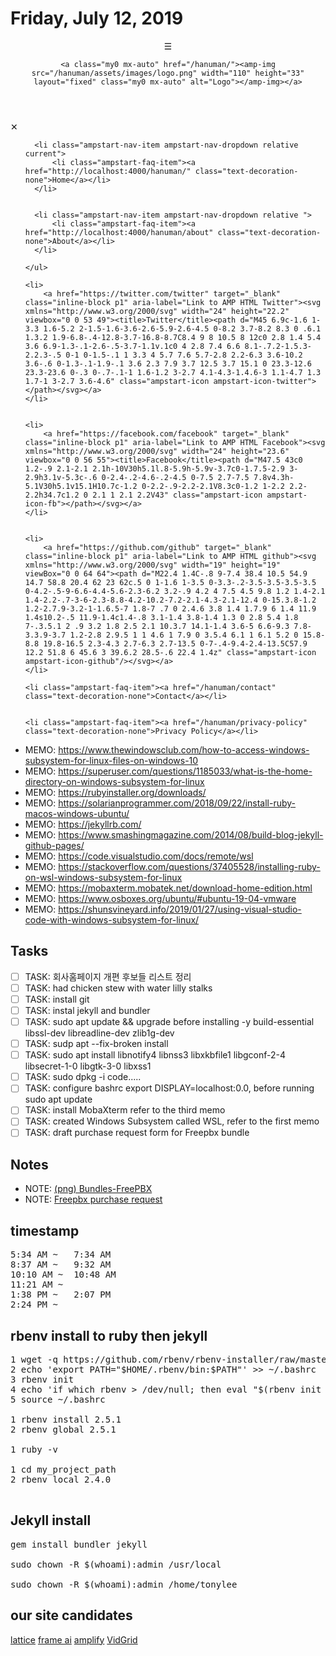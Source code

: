 # Friday, July 12, 2019
<!-- Start Navbar -->
  <header class="ampstart-headerbar fixed flex justify-start items-center top-0 left-0 right-0 pl2 pr4 ">
    <div role="button" aria-label="open sidebar" on="tap:header-sidebar.toggle" tabindex="0" class="ampstart-navbar-trigger  pr2  ">☰
    </div>
    
    <a class="my0 mx-auto" href="/hanuman/"><amp-img src="/hanuman/assets/images/logo.png" width="110" height="33" layout="fixed" class="my0 mx-auto" alt="Logo"></amp-img></a>
    
  </header>


<!-- Start Sidebar -->
<amp-sidebar id="header-sidebar" class="ampstart-sidebar px3" layout="nodisplay">
  <div class="flex justify-start items-center ampstart-sidebar-header">
    <div role="button" aria-label="close sidebar" on="tap:header-sidebar.toggle" tabindex="0" class="ampstart-navbar-trigger items-start">✕</div>
  </div>
  <nav class="ampstart-sidebar-nav ampstart-nav">
    <ul class="list-reset m0 p0 ampstart-label">
        
            
      <li class="ampstart-nav-item ampstart-nav-dropdown relative current">
          <li class="ampstart-faq-item"><a href="http://localhost:4000/hanuman/" class="text-decoration-none">Home</a></li>
      </li>
      
            
      <li class="ampstart-nav-item ampstart-nav-dropdown relative ">
          <li class="ampstart-faq-item"><a href="http://localhost:4000/hanuman/about" class="text-decoration-none">About</a></li>
      </li>
      
    </ul>
  </nav>


  <ul class="ampstart-social-follow list-reset flex justify-around items-center flex-wrap m0 mb4">
    
    <li>
        <a href="https://twitter.com/twitter" target="_blank" class="inline-block p1" aria-label="Link to AMP HTML Twitter"><svg xmlns="http://www.w3.org/2000/svg" width="24" height="22.2" viewbox="0 0 53 49"><title>Twitter</title><path d="M45 6.9c-1.6 1-3.3 1.6-5.2 2-1.5-1.6-3.6-2.6-5.9-2.6-4.5 0-8.2 3.7-8.2 8.3 0 .6.1 1.3.2 1.9-6.8-.4-12.8-3.7-16.8-8.7C8.4 9 8 10.5 8 12c0 2.8 1.4 5.4 3.6 6.9-1.3-.1-2.6-.5-3.7-1.1v.1c0 4 2.8 7.4 6.6 8.1-.7.2-1.5.3-2.2.3-.5 0-1 0-1.5-.1 1 3.3 4 5.7 7.6 5.7-2.8 2.2-6.3 3.6-10.2 3.6-.6 0-1.3-.1-1.9-.1 3.6 2.3 7.9 3.7 12.5 3.7 15.1 0 23.3-12.6 23.3-23.6 0-.3 0-.7-.1-1 1.6-1.2 3-2.7 4.1-4.3-1.4.6-3 1.1-4.7 1.3 1.7-1 3-2.7 3.6-4.6" class="ampstart-icon ampstart-icon-twitter"></path></svg></a>
    </li>
    
    
    <li>
        <a href="https://facebook.com/facebook" target="_blank" class="inline-block p1" aria-label="Link to AMP HTML Facebook"><svg xmlns="http://www.w3.org/2000/svg" width="24" height="23.6" viewbox="0 0 56 55"><title>Facebook</title><path d="M47.5 43c0 1.2-.9 2.1-2.1 2.1h-10V30h5.1l.8-5.9h-5.9v-3.7c0-1.7.5-2.9 3-2.9h3.1v-5.3c-.6 0-2.4-.2-4.6-.2-4.5 0-7.5 2.7-7.5 7.8v4.3h-5.1V30h5.1v15.1H10.7c-1.2 0-2.2-.9-2.2-2.1V8.3c0-1.2 1-2.2 2.2-2.2h34.7c1.2 0 2.1 1 2.1 2.2V43" class="ampstart-icon ampstart-icon-fb"></path></svg></a>
    </li>
    
    
    <li>
        <a href="https://github.com/github" target="_blank" class="inline-block p1" aria-label="Link to AMP HTML github"><svg xmlns="http://www.w3.org/2000/svg" width="19" height="19" viewBox="0 0 64 64"><path d="M22.4 1.4C-.8 9-7.4 38.4 10.5 54.9 14.7 58.8 20.4 62 23 62c.5 0 1-1.6 1-3.5 0-3.3-.2-3.5-3.5-3.5-3.5 0-4.2-.5-9-6.6-4.4-5.6-2.3-6.2 3.2-.9 4.2 4 7.5 4.5 9.8 1.2 1.4-2.1 1.4-2.2-.7-3-6-2.3-8.8-4.2-10.2-7.2-2.1-4.3-2.1-12.4 0-15.3.8-1.2 1.2-2.7.9-3.2-1-1.6.5-7 1.8-7 .7 0 2.4.6 3.8 1.4 1.7.9 6 1.4 11.9 1.4s10.2-.5 11.9-1.4c1.4-.8 3.1-1.4 3.8-1.4 1.3 0 2.8 5.4 1.8 7-.3.5.1 2 .9 3.2 1.8 2.5 2.1 10.3.7 14.1-1.4 3.6-5 6.6-9.3 7.8-3.3.9-3.7 1.2-2.8 2.9.5 1 1 4.6 1 7.9 0 3.5.4 6.1 1 6.1 5.2 0 15.8-8.8 19.8-16.5 2.3-4.3 2.7-6.3 2.7-13.5 0-7-.4-9.4-2.4-13.5C57.9 12.2 51.8 6 45.6 3 39.6.2 28.5-.6 22.4 1.4z" class="ampstart-icon ampstart-icon-github"/></svg></a>
    </li>
    
  </ul>

  <ul class="ampstart-sidebar-faq list-reset m0">
  
    <li class="ampstart-faq-item"><a href="/hanuman/contact" class="text-decoration-none">Contact</a></li>
  
  
    <li class="ampstart-faq-item"><a href="/hanuman/privacy-policy" class="text-decoration-none">Privacy Policy</a></li>
  
  </ul>
</amp-sidebar>
  
- MEMO: https://www.thewindowsclub.com/how-to-access-windows-subsystem-for-linux-files-on-windows-10
- MEMO: https://superuser.com/questions/1185033/what-is-the-home-directory-on-windows-subsystem-for-linux
- MEMO: https://rubyinstaller.org/downloads/
- MEMO: https://solarianprogrammer.com/2018/09/22/install-ruby-macos-windows-ubuntu/
- MEMO: https://jekyllrb.com/
- MEMO: https://www.smashingmagazine.com/2014/08/build-blog-jekyll-github-pages/ 
- MEMO: https://code.visualstudio.com/docs/remote/wsl
- MEMO: https://stackoverflow.com/questions/37405528/installing-ruby-on-wsl-windows-subsystem-for-linux
- MEMO: https://mobaxterm.mobatek.net/download-home-edition.html
- MEMO: https://www.osboxes.org/ubuntu/#ubuntu-19-04-vmware
- MEMO: https://shunsvineyard.info/2019/01/27/using-visual-studio-code-with-windows-subsystem-for-linux/

## Tasks
- [ ] TASK: 회사홈페이지 개편 후보들 리스트 정리
- [ ] TASK: had chicken stew with water lilly stalks
- [ ] TASK: install git
- [ ] TASK: instal jekyll and bundler
- [ ] TASK: sudo apt update && upgrade before installing -y build-essential libssl-dev libreadline-dev zlib1g-dev
- [ ] TASK: sudp apt --fix-broken install
- [ ] TASK: sudo apt install libnotify4 libnss3 libxkbfile1 libgconf-2-4 libsecret-1-0 libgtk-3-0 libxss1
- [ ] TASK: sudo dpkg -i code.....
- [ ] TASK: configure bashrc export DISPLAY=localhost:0.0, before running sudo apt update
- [ ] TASK: install MobaXterm refer to the third memo
- [ ] TASK: created Windows Subsystem called WSL, refer to the first memo
- [ ] TASK: draft purchase request form for Freepbx bundle

## Notes
- NOTE: [(png) Bundles-FreePBX](./12/Bundles-FreePBX.png)
- NOTE: [Freepbx purchase request](./12/Freepbx_purchase_request.md)

## timestamp
<pre>
5:34 AM ~   7:34 AM
8:37 AM ~   9:32 AM
10:10 AM ~  10:48 AM
11:21 AM ~  
1:38 PM ~   2:07 PM
2:24 PM ~   
</pre>

## rbenv install to ruby then jekyll
<pre>
1 wget -q https://github.com/rbenv/rbenv-installer/raw/master/bin/rbenv-installer -O- | bash
2 echo 'export PATH="$HOME/.rbenv/bin:$PATH"' >> ~/.bashrc
3 rbenv init
4 echo 'if which rbenv > /dev/null; then eval "$(rbenv init -)"; fi' >> ~/.bashrc
5 source ~/.bashrc

1 rbenv install 2.5.1
2 rbenv global 2.5.1

1 ruby -v

1 cd my_project_path
2 rbenv local 2.4.0

</pre>

## Jekyll install

<pre>
gem install bundler jekyll

sudo chown -R $(whoami):admin /usr/local

sudo chown -R $(whoami):admin /home/tonylee
</pre>

## our site candidates
[lattice](https://lattice.com/)
[frame ai](https://frame.ai/)
[amplify](https://aws-amplify.github.io/)
[VidGrid](https://www.vidgrid.com/)
